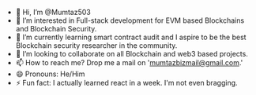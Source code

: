 - 👋 Hi, I’m @Mumtaz503
- 👀 I’m interested in Full-stack development for EVM based Blockchains and Blockchain Security.
- 🌱 I’m currently learning smart contract audit and I aspire to be the best Blockchain security researcher in the community.
- 💞️ I’m looking to collaborate on all Blockchain and web3 based projects.
- 📫 How to reach me? Drop me a mail on 'mumtazbizmail@gmail.com.'
- 😄 Pronouns: He/Him
- ⚡ Fun fact: I actually learned react in a week. I'm not even bragging.

<!---
Mumtaz503/Mumtaz503 is a ✨ special ✨ repository because its `README.md` (this file) appears on your GitHub profile.
You can click the Preview link to take a look at your changes.
--->

